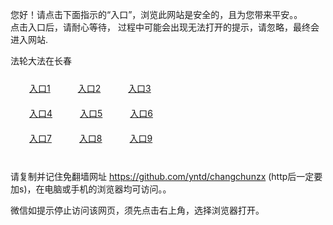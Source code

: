 您好！请点击下面指示的“入口”，浏览此网站是安全的，且为您带来平安。。 <br/>
点击入口后，请耐心等待， 过程中可能会出现无法打开的提示，请忽略，最终会进入网站. </br>

法轮大法在长春<br/>
<div style="padding:10px"><a style="margin:20px" target="_blank" href="https://d1ho3m0jy8kkqz.cloudfront.net/2Qpsp?eicqntuv" id="ccLink1" rel="nofollow">入口1</a> <a target="_blank" style="margin:20px" href="https://d2yti37m9bmcgn.cloudfront.net/2Qpsp?nieozbvw" id="ccLink2" rel="nofollow">入口2</a> <a style="margin:20px" target="_blank" href="https://d1e7y33nsuu7o9.cloudfront.net/2Qpsp?ldpwhj" id="ccLink3" rel="nofollow">入口3</a></div>

<div style="padding:10px" ><a style="margin:20px" target="_blank" href="https://d1ho3m0jy8kkqz.cloudfront.net/2Qpsp?eicqntuv" id="ccLink4" rel="nofollow">入口4</a> <a style="margin:20px" href="https://d2yti37m9bmcgn.cloudfront.net/2Qpsp?nieozbvw" target="_blank" id="ccLink5" rel="nofollow">入口5</a> <a style="margin:20px" href="https://d1e7y33nsuu7o9.cloudfront.net/2Qpsp?ldpwhj" target="_blank" id="ccLink6" rel="nofollow">入口6</a></div>

<div style="padding:10px"><a style="margin:20px" target="_blank" href="https://d1ho3m0jy8kkqz.cloudfront.net/2Qpsp?eicqntuv" id="ccLink7" rel="nofollow">入口7</a> <a style="margin:20px" href="https://d2yti37m9bmcgn.cloudfront.net/2Qpsp?nieozbvw" target="_blank" id="ccLink8" rel="nofollow">入口8</a> <a style="margin:20px" target="_blank" href="https://d1e7y33nsuu7o9.cloudfront.net/2Qpsp?ldpwhj" id="ccLink9" rel="nofollow">入口9</a></div>

<br/>



请复制并记住免翻墙网址 https://github.com/yntd/changchunzx (http后一定要加s)，在电脑或手机的浏览器均可访问。。<br/>

微信如提示停止访问该网页，须先点击右上角，选择浏览器打开。
